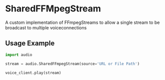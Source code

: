 # SharedFFMpegStream
A custom implementation of FFmpegStreams to allow a single stream to be broadcast to multiple voiceconnections


## Usage Example
```python
import audio

stream = audio.SharedFFmpegStream(source='URL or File Path')

voice_client.play(stream)
```
